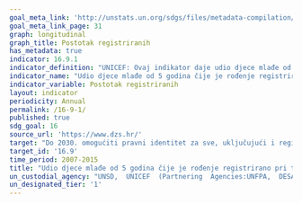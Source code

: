 ```yaml
---
goal_meta_link: 'http://unstats.un.org/sdgs/files/metadata-compilation/Metadata-Goal-16.pdf'
goal_meta_link_page: 31
graph: longitudinal
graph_title: Postotak registriranih
has_metadata: true
indicator: 16.9.1
indicator_definition: "UNICEF: Ovaj indikator daje udio djece mlađe od pet godina čija su rođenja prijavljena kao registrirana kod relevantnih nacionalnih tijela vlasti. Računa se dijeljenjem broja djece mlađe od pet godina čija su rođenja prijavljena kao registrirana kod relevantnih nacionalnih tijela vlasti i ukupnog broja djece mlađe od pet godina u stanovništvu. Iz cilja 16 TST radne grupe: Indikator se računa kao broj djece čija su rođenja registrirana kod tijela vlasti podijeljen s ukupnim brojem djece. Iz UNFPA: Postotak rođenja koja su registrirana unutar određenog perioda nakon rođenja (jedan mjesec, jedna godina, pet godina starosti) u civilnim registrima i sustavu vitalne statistike ili u istraživanjima o kućanstvima."
indicator_name: "Udio djece mlađe od 5 godina čije je rođenje registrirano pri tijelu civilne vlasti, prema starosti"
indicator_variable: Postotak registriranih
layout: indicator
periodicity: Annual
permalink: /16-9-1/
published: true
sdg_goal: 16
source_url: 'https://www.dzs.hr/'
target: "Do 2030. omogućiti pravni identitet za sve, uključujući i registraciju rođenih."
target_id: '16.9'
time_period: 2007-2015
title: "Udio djece mlađe od 5 godina čije je rođenje registrirano pri tijelu civilne vlasti, prema starosti"
un_custodial_agency: "UNSD,  UNICEF  (Partnering  Agencies:UNFPA,  DESA  Population  Division)"
un_designated_tier: '1'
---
```

